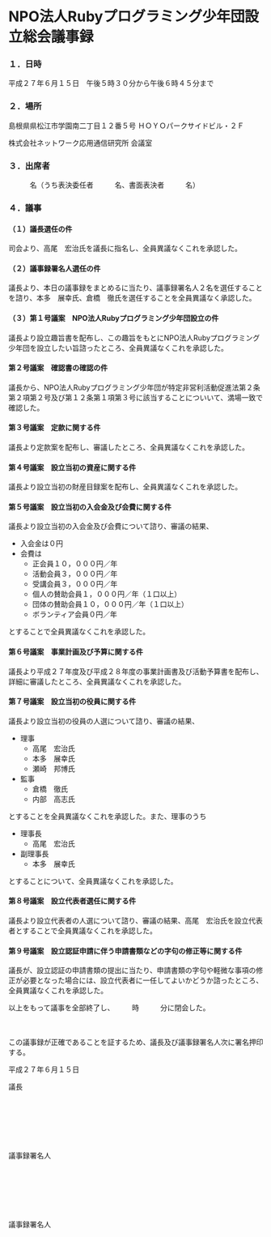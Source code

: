 # NPO法人Rubyプログラミング少年団設立総会議事録

### １．日時

平成２７年６月１５日　午後５時３０分から午後６時４５分まで

### ２．場所

島根県県松江市学園南二丁目１２番５号
ＨＯＹＯパークサイドビル・２Ｆ

株式会社ネットワーク応用通信研究所 会議室

### ３．出席者

　　　名（うち表決委任者　　　名、書面表決者　　　名）

### ４．議事

#### （１）議長選任の件

司会より、高尾　宏治氏を議長に指名し、全員異議なくこれを承認した。

#### （２）議事録署名人選任の件

議長より、本日の議事録をまとめるに当たり、議事録署名人２名を選任することを諮り、本多　展幸氏、倉橋　徹氏を選任することを全員異議なく承認した。

#### （３）第１号議案　NPO法人Rubyプログラミング少年団設立の件

議長より設立趣旨書を配布し、この趣旨をもとにNPO法人Rubyプログラミング少年団を設立したい旨諮ったところ、全員異議なくこれを承認した。

#### 第２号議案　確認書の確認の件

議長から、NPO法人Rubyプログラミング少年団が特定非営利活動促進法第２条第２項第２号及び第１２条第１項第３号に該当することについいて、満場一致で確認した。

#### 第３号議案　定款に関する件

議長より定款案を配布し、審議したところ、全員異議なくこれを承認した。

#### 第４号議案　設立当初の資産に関する件

議長より設立当初の財産目録案を配布し、全員異議なくこれを承認した。

#### 第５号議案　設立当初の入会金及び会費に関する件

議長より設立当初の入会金及び会費について諮り、審議の結果、

 * 入会金は０円
 * 会費は
   * 正会員１０，０００円／年
   * 活動会員３，０００円／年
   * 受講会員３，０００円／年
   * 個人の賛助会員１，０００円／年（１口以上）
   * 団体の賛助会員１０，０００円／年（１口以上）
   * ボランティア会員０円／年

とすることで全員異議なくこれを承認した。

#### 第６号議案　事業計画及び予算に関する件

議長より平成２７年度及び平成２８年度の事業計画書及び活動予算書を配布し、詳細に審議したところ、全員異議なくこれを承認した。

#### 第７号議案　設立当初の役員に関する件

議長より設立当初の役員の人選について諮り、審議の結果、

 * 理事
   * 高尾　宏治氏
   * 本多　展幸氏
   * 瀬崎　邦博氏
 * 監事
   * 倉橋　徹氏
   * 内部　高志氏

とすることを全員異議なくこれを承認した。また、理事のうち

 * 理事長
   * 高尾　宏治氏
 * 副理事長
   * 本多　展幸氏

とすることについて、全員異議なくこれを承認した。

#### 第８号議案　設立代表者選任に関する件

議長より設立代表者の人選について諮り、審議の結果、高尾　宏治氏を設立代表者とすることで全員異議なくこれを承認した。

#### 第９号議案　設立認証申請に伴う申請書類などの字句の修正等に関する件

議長が、設立認証の申請書類の提出に当たり、申請書類の字句や軽微な事項の修正が必要となった場合には、設立代表者に一任してよいかどうか諮ったところ、全員異議なくこれを承認した。

以上をもって議事を全部終了し、　　　時　　　分に閉会した。

　

この議事録が正確であることを証するため、議長及び議事録署名人次に署名押印する。

平成２７年６月１５日

議長

　

　

　

議事録署名人

　

　

　

議事録署名人

　

　

　

